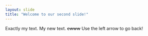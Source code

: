 ```yaml
---
layout: slide
title: "Welcome to our second slide!"
---
```

Exactly my text. My new text. ~~ewww~~
Use the left arrow to go back!